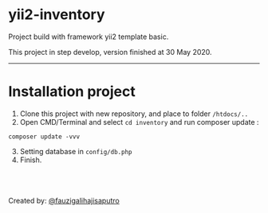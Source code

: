 # yii2-inventory
Project build with framework yii2 template basic.

This project in step develop, version finished at 30 May 2020.

<hr>

# Installation project
1. Clone this project with new repository, and place to folder <code>/htdocs/..</code>
2. Open CMD/Terminal and select <code>cd inventory</code> and run composer update :
```
composer update -vvv
```
3. Setting database in <code>config/db.php</code>
4. Finish.

<br><br><br>Created by: <a href="https://www.instagram.com/fauzigalihajisaputro/">@fauzigalihajisaputro</a>
